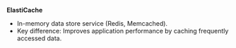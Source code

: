 **ElastiCache**

* In-memory data store service (Redis, Memcached).
* Key difference: Improves application performance by caching frequently accessed data.